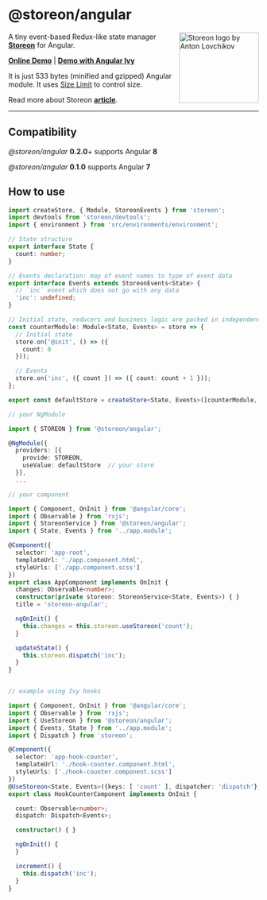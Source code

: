 # @storeon/angular

<img src="https://storeon.github.io/storeon/logo.svg" align="right"
     alt="Storeon logo by Anton Lovchikov" width="160" height="142">

A tiny event-based Redux-like state manager **[Storeon]** for Angular.

**[Online Demo]** | **[Demo with Angular Ivy]**

It is just 533 bytes (minified and gzipped) Angular module. It uses [Size Limit] to control size.

Read more about Storeon **[article]**.

---------------------
[Storeon]: https://github.com/storeon/storeon
[article]: https://evilmartians.com/chronicles/storeon-redux-in-173-bytes
[Online Demo]: https://stackblitz.com/edit/angular-storeon
[Demo with Angular Ivy]:https://github.com/irustm/storeon-angular-ivy
[Size Limit]: https://github.com/ai/size-limit

## Compatibility

*@storeon/angular* **0.2.0**+ supports Angular **8**

*@storeon/angular* **0.1.0** supports Angular **7**

## How to use

```typescript
import createStore, { Module, StoreonEvents } from 'storeon';
import devtools from 'storeon/devtools';
import { environment } from 'src/environments/environment';

// State structure
export interface State {
  count: number;
}

// Events declaration: map of event names to type of event data
export interface Events extends StoreonEvents<State> {
  // `inc` event which does not go with any data
  'inc': undefined;
}

// Initial state, reducers and business logic are packed in independent modules
const counterModule: Module<State, Events> = store => {
  // Initial state
  store.on('@init', () => ({
    count: 0
  }));

  // Events
  store.on('inc', ({ count }) => ({ count: count + 1 }));
};

export const defaultStore = createStore<State, Events>([counterModule, !environment.production && devtools]);

// your NgModule

import { STOREON } from '@storeon/angular';

@NgModule({
  providers: [{
    provide: STOREON,
    useValue: defaultStore  // your store
  }],
  ...
```


```typescript
// your component

import { Component, OnInit } from '@angular/core';
import { Observable } from 'rxjs';
import { StoreonService } from '@storeon/angular';
import { State, Events } from '../app.module';

@Component({
  selector: 'app-root',
  templateUrl: './app.component.html',
  styleUrls: ['./app.component.scss']
})
export class AppComponent implements OnInit {
  changes: Observable<number>;
  constructor(private storeon: StoreonService<State, Events>) { }
  title = 'storeon-angular';

  ngOnInit() {
    this.changes = this.storeon.useStoreon('count');
  }

  updateState() {
    this.storeon.dispatch('inc');
  }
}

```

```typescript

// example using Ivy hooks

import { Component, OnInit } from '@angular/core';
import { Observable } from 'rxjs';
import { UseStoreon } from '@storeon/angular';
import { Events, State } from '../app.module';
import { Dispatch } from 'storeon';

@Component({
  selector: 'app-hook-counter',
  templateUrl: './hook-counter.component.html',
  styleUrls: ['./hook-counter.component.scss']
})
@UseStoreon<State, Events>({keys: [ 'count' ], dispatcher: 'dispatch'})
export class HookCounterComponent implements OnInit {

  count: Observable<number>;
  dispatch: Dispatch<Events>;

  constructor() { }

  ngOnInit() {
  }

  increment() {
    this.dispatch('inc');
  }
}

```
